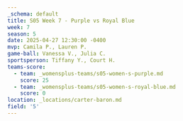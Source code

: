 ```yaml
---
_schema: default
title: S05 Week 7 - Purple vs Royal Blue
week: 7
season: 5
date: 2025-04-27 12:30:00 -0400
mvp: Camila P., Lauren P.
game-ball: Vanessa V., Julia C.
sportsperson: Tiffany Y., Court H.
teams-score:
  - team: _womensplus-teams/s05-women-s-purple.md
    score: 25
  - team: _womensplus-teams/s05-women-s-royal-blue.md
    score: 0
location: _locations/carter-baron.md
field: '5'
---
```

